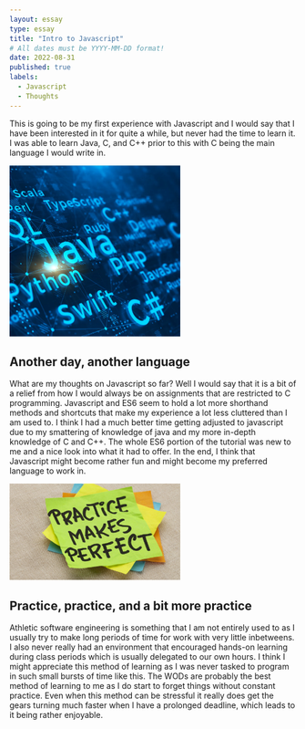 ```yaml
---
layout: essay
type: essay
title: "Intro to Javascript"
# All dates must be YYYY-MM-DD format!
date: 2022-08-31
published: true
labels:
  - Javascript
  - Thoughts
---
```



This is going to be my first experience with Javascript and I would say that I have been interested in it for quite a while, but never had the time to learn it. I was able to learn Java, C, and C++ prior to this with C being the main language I would write in. 

<img width="300px" class="rounded float-start pe-4" src="progLanguage.webp">

## Another day, another language

What are my thoughts on Javascript so far? Well I would say that it is a bit of a relief from how I would always be on assignments that are restricted to C programming. Javascript and ES6 seem to hold a lot more shorthand methods and shortcuts that make my experience a lot less cluttered than I am used to. I think I had a much better time getting adjusted to javascript due to my smattering of knowledge of java and my more in-depth knowledge of C and C++. The whole ES6 portion of the tutorial was new to me and a nice look into what it had to offer. In the end, I think that Javascript might become rather fun and might become my preferred language to work in. 

<img width="300px" class="rounded float-start pe-4" src="getty_133970892_157811.jpg">

## Practice, practice, and a bit more practice

Athletic software engineering is something that I am not entirely used to as I usually try to make long periods of time for work with very little inbetweens. I also never really had an environment that encouraged hands-on learning during class periods which is usually delegated to our own hours. I think I might appreciate this method of learning as I was never tasked to program in such small bursts of time like this. The WODs are probably the best method of learning to me as I do start to forget things without constant practice. Even when this method can be stressful it really does get the gears turning much faster when I have a prolonged deadline, which leads to it being rather enjoyable.
